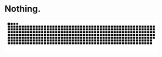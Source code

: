 # Nothing.

<div align="center">
  <a href="https://bimasha.com/">
  <img src="https://github.com/sgbyg/sgbyg.github.io/blob/main/snake.svg"/></a>
</div>
